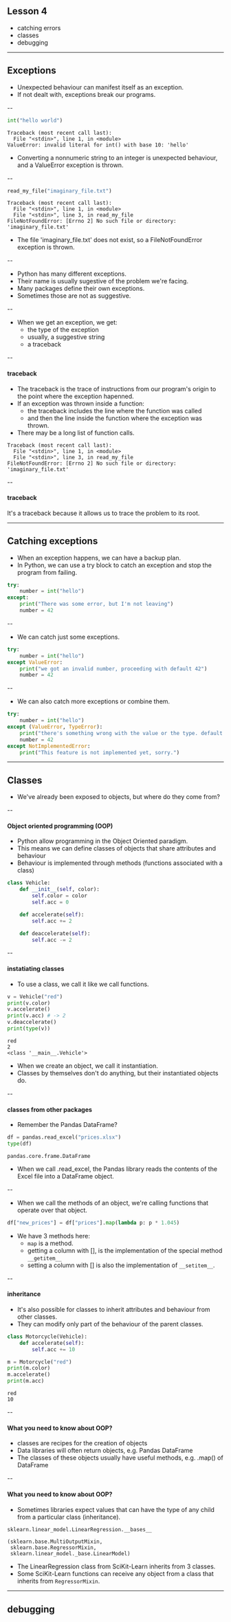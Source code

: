 ## Lesson 4
<!-- .slide: id="lesson2_recap" data-background="wheat"-->

- catching errors
- classes
- debugging

---

## Exceptions

- Unexpected behaviour can manifest itself as an exception.
- If not dealt with, exceptions break our programs.

--

```python
int("hello world")
```

```text
Traceback (most recent call last):
  File "<stdin>", line 1, in <module>
ValueError: invalid literal for int() with base 10: 'hello'
```

- Converting a nonnumeric string to an integer is unexpected behaviour, and a ValueError exception is thrown.

--

```python
read_my_file("imaginary_file.txt")
```

```text
Traceback (most recent call last):
  File "<stdin>", line 1, in <module>
  File "<stdin>", line 3, in read_my_file
FileNotFoundError: [Errno 2] No such file or directory: 'imaginary_file.txt'
```

- The file 'imaginary_file.txt' does not exist, so a FileNotFoundError exception is thrown.

--

- Python has many different exceptions.
- Their name is usually sugestive of the problem we're facing.
- Many packages define their own exceptions.
- Sometimes those are not as suggestive.

--

- When we get an exception, we get:
  - the type of the exception
  - usually, a suggestive string
  - a traceback

--

#### traceback

- The traceback is the trace of instructions from our program's origin to the point where the exception hapenned.
- If an exception was thrown inside a function:
  - the traceback includes the line where the function was called
  - and then the line inside the function where the exception was thrown.
- There may be a long list of function calls.

```text
Traceback (most recent call last):
  File "<stdin>", line 1, in <module>
  File "<stdin>", line 3, in read_my_file
FileNotFoundError: [Errno 2] No such file or directory: 'imaginary_file.txt'
```

--

#### traceback

It's a traceback because it allows us to trace the problem to its root.

---

## Catching exceptions

- When an exception happens, we can have a backup plan.
- In Python, we can use a try block to catch an exception and stop the program from failing.


```python
try:
    number = int("hello")
except:
    print("There was some error, but I'm not leaving")
    number = 42
```

--

- We can catch just some exceptions.

```python
try:
    number = int("hello")
except ValueError:
    print("we got an invalid number, proceeding with default 42")
    number = 42
```

--

- We can also catch more exceptions or combine them.

```python
try:
    number = int("hello")
except (ValueError, TypeError):
    print("there's something wrong with the value or the type. default 42")
    number = 42
except NotImplementedError:
    print("This feature is not implemented yet, sorry.")
```

---

## Classes

- We've already been exposed to objects, but where do they come from?

--

#### Object oriented programming (OOP)

- Python allow programming in the Object Oriented paradigm.
- This means we can define classes of objects that share attributes and behaviour
- Behaviour is implemented through methods (functions associated with a class)


```python
class Vehicle:
    def __init__(self, color):
        self.color = color
        self.acc = 0

    def accelerate(self):
        self.acc += 2

    def deaccelerate(self):
        self.acc -= 2
```

--

#### instatiating classes

- To use a class, we call it like we call functions.

```python
v = Vehicle("red")
print(v.color)
v.accelerate()
print(v.acc) # -> 2
v.deaccelerate()
print(type(v))
```


```text
red
2
<class '__main__.Vehicle'>
```

- When we create an object, we call it instantiation.
- Classes by themselves don't do anything, but their instantiated objects do.

--

#### classes from other packages

- Remember the Pandas DataFrame?

```python
df = pandas.read_excel("prices.xlsx")
type(df)
```

```text
pandas.core.frame.DataFrame
```

- When we call .read_excel, the Pandas library reads the contents of the Excel file into a DataFrame object.

--

- When we call the methods of an object, we're calling functions that operate over that object.

```python
df["new_prices"] = df["prices"].map(lambda p: p * 1.045)
```
- We have 3 methods here:
  - `map` is a method.
  - getting a column with [], is the implementation of the special method  `__getitem__`
  - setting a column with [] is also the implementation of `__setitem__`.

--

#### inheritance

- It's also possible for classes to inherit attributes and behaviour from other classes.
- They can modify only part of the behaviour of the parent classes.

```python
class Motorcycle(Vehicle):
    def accelerate(self):
        self.acc += 10

m = Motorcycle("red")
print(m.color)
m.accelerate()
print(m.acc)
```


```text
red
10
```

--

#### What you need to know about OOP?

- classes are recipes for the creation of objects
- Data libraries will often return objects, e.g. Pandas DataFrame
- The classes of these objects usually have useful methods, e.g. .map() of DataFrame

--

#### What you need to know about OOP?

- Sometimes libraries expect values that can have the type of any child from a particular class (inheritance).

```python
sklearn.linear_model.LinearRegression.__bases__
```

```text
(sklearn.base.MultiOutputMixin,
 sklearn.base.RegressorMixin,
 sklearn.linear_model._base.LinearModel)
```

- The LinearRegression class from SciKit-Learn inherits from 3 classes.
- Some SciKit-Learn functions can receive any object from a class that inherits from `RegressorMixin`.

---

## debugging
